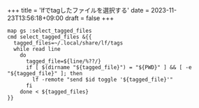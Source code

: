 +++
title = 'lfでtagしたファイルを選択する'
date = 2023-11-23T13:56:18+09:00
draft = false
+++

```sh: ~/.config/lf/lfrc
map gs :select_tagged_files
cmd select_tagged_files &{{
  tagged_files=~/.local/share/lf/tags
  while read line
    do
      tagged_file=${line/%??/}
      if [ $(dirname "${tagged_file}") = "${PWD}" ] && [ -e "${tagged_file}" ]; then
        lf -remote "send $id toggle '${tagged_file}'"
      fi
    done < ${tagged_files}
}}
```
